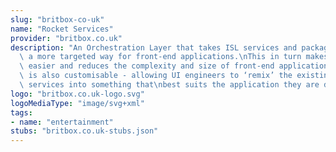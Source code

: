 ```yaml
---
slug: "britbox-co-uk"
name: "Rocket Services"
provider: "britbox.co.uk"
description: "An Orchestration Layer that takes ISL services and packages them in\
  \ a more targeted way for front-end applications.\nThis in turn makes client integration\
  \ easier and reduces the complexity and size of front-end applications.\n\nRocket\
  \ is also customisable - allowing UI engineers to ‘remix’ the existing back-end\
  \ services into something that\nbest suits the application they are developing.\n"
logo: "britbox.co.uk-logo.svg"
logoMediaType: "image/svg+xml"
tags:
- name: "entertainment"
stubs: "britbox.co.uk-stubs.json"
---
```

